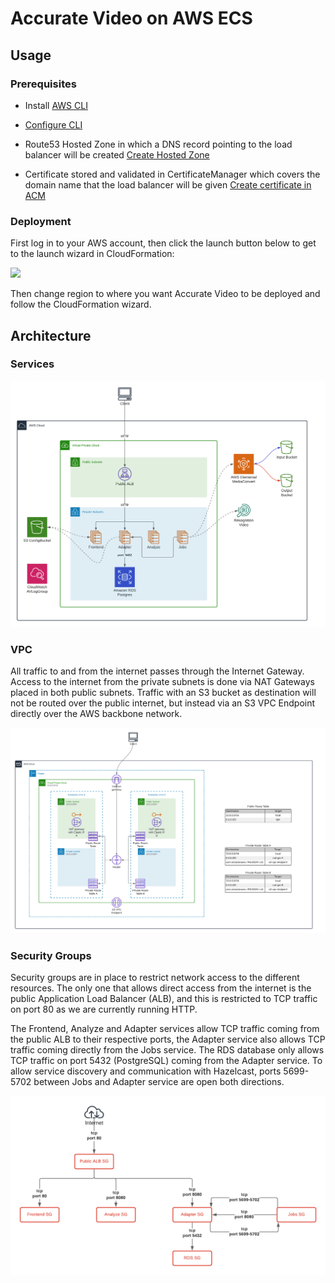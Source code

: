 # Accurate Video on AWS ECS

## Usage

### Prerequisites

- Install [AWS CLI](https://aws.amazon.com/cli/)
- [Configure CLI](https://docs.aws.amazon.com/cli/latest/userguide/cli-configure-quickstart.html)

- Route53 Hosted Zone in which a DNS record pointing to the load balancer will be created [Create Hosted Zone](https://docs.aws.amazon.com/Route53/latest/DeveloperGuide/CreatingHostedZone.html)
- Certificate stored and validated in CertificateManager which covers the domain name that the load balancer will be given [Create certificate in ACM](https://docs.aws.amazon.com/acm/latest/userguide/gs-acm-request-public.html)

### Deployment
First log in to your AWS account, then click the launch button below to get to the launch wizard in CloudFormation:

[<img src="https://s3.amazonaws.com/cloudformation-examples/cloudformation-launch-stack.png">](https://console.aws.amazon.com/cloudformation/home?#/stacks/quickcreate?templateUrl=https%3A%2F%2Fs3.eu-north-1.amazonaws.com%2Fcf-templates-13ptaa61e3457-eu-north-1%2F2020323trb-main.yaml)

Then change region to where you want Accurate Video to be deployed and follow the CloudFormation wizard.


## Architecture

### Services

![alt text](documentation/services.png)

### VPC

All traffic to and from the internet passes through the Internet Gateway. Access to the internet from the private subnets is done via NAT Gateways placed in both public subnets.
Traffic with an S3 bucket as destination will not be routed over the public internet, but instead via an S3 VPC Endpoint directly over the AWS backbone network.

![alt text](documentation/network.png)

### Security Groups

Security groups are in place to restrict network access to the different resources. The only one that allows direct access from the internet is the public Application Load Balancer (ALB), and this is restricted to TCP traffic on port 80 as we are currently running HTTP.

The Frontend, Analyze and Adapter services allow TCP traffic coming from the public ALB to their respective ports, the Adapter service also allows TCP traffic coming directly from the Jobs service. The RDS database only allows TCP traffic on port 5432 (PostgreSQL) coming from the Adapter service. To allow service discovery and communication with Hazelcast, ports 5699-5702 between Jobs and Adapter service are open both directions.

![alt text](documentation/security-groups.png)
